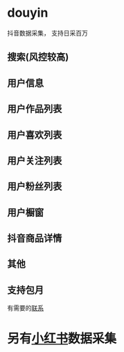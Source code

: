 # douyin
抖音数据采集， 支持日采百万

## 搜索(风控较高)
## 用户信息
## 用户作品列表
## 用户喜欢列表
## 用户关注列表
## 用户粉丝列表
## 用户橱窗
## 抖音商品详情
## 其他
## 支持包月

有需要的[联系](https://qm.qq.com/cgi-bin/qm/qr?k=gsXU_14bQsI8BdSevrFzHU7vIYnRCnFQ&noverify=0)

# 另有[小红书](https://github.com/canglingzhiyue/xiaohongshu)数据采集

